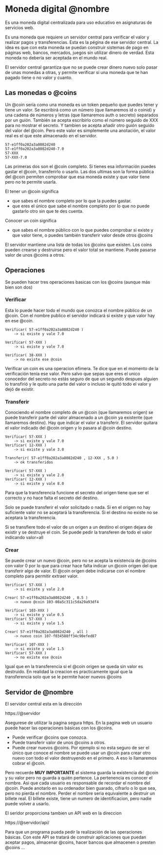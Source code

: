 # Moneda digital @nombre #

Es una moneda digital centralizada para uso educativo en asignaturas de servicios web.

Es una moneda que requiere un servidor central para verificar el valor y realizar pagos y transferencias. Esta es la pégina de ese servidor central. La idea es que con esta moneda se puedan construir sistemas de pago en páginas web, bancos, mercados, juegos sin utilizar dinero de verdad. Esta moneda no debería ser aceptada en el mundo real.

El servidor central garantiza que no se puede crear dinero nuevo solo pasar de unas monedas a otras, y permite verificar si una moneda que te han pagado tiene o no valor y cuanto.

## Las monedas o @coins ##

Un @coin sería como una moneda es un token pequeño que puedes tener y tiene un valor. Se escribirá como un número (que llamaremos id o coinid) y una cadena de números y letras (que llamaremos auth o secreto) separados por un guión. 
También se acepta escribirlo como el número seguido de XXX para no mostrar el secreto. 
Y tambien se acepta añadir otro guión seguido del valor del @coin. Pero este valor es simplemente una anotación, el valor real es el que este almacenado en el servidor.

	57-e1ff0a202a3a8082d240
	57-e1ff0a202a3a8082d240-7.0
	57-XXX
	57-XXX-7.0

Las primeras dos son el @coin completo. Si tienes esa información puedes gastar el @coin, transferirlo o usarlo. Las dos ultimas son la forma pública del @coin permiten comprobar que esa moneda existe y que valor tiene pero no te permite usarla.

El tener un @coin significa 

* que sabes el nombre completo por lo que la puedes gastar.
* que eres el único que sabe el nombre completo por lo que no puede gastarlo otro sin que te des cuenta.

Conocer un coin significa

* que sabes el nombre público con lo que puedes comprobar si existe y que valor tiene, o puedes también transferir valor desde otros @coins

El servidor mantiene una lista de todas los @coins que existen. Los coins pueden crearse y destruirse pero el valor total se mantiene. Puede pasarse valor de unos @coins a otros.

## Operaciones ##

Se pueden hacer tres operaciones basicas con los @coins (aunque más bien son dos)

### Verificar ###

Esta lo puede hacer todo el mundo que conozca el nombre público de un @coin. Con el nombre publico el servidor indicará si existe y que valor hay en ese @coin. 

	Verificar( 57-e1ff0a202a3a8082d240 )
		-> si existe y vale 7.0
	
	Verificar( 57-XXX )
		-> si existe y vale 7.0
	
	Verificar( 38-XXX )
		-> no existe ese @coin

Verificar un coin es una operacion efímera. Te dice que en el momento de la verificación tenía ese valor. Pero salvo que sepas que eres el unico conocedor del secreto no estás seguro de que un segundo despues alguien lo transfirió y le quito una parte del valor o incluso le quitó todo el valor y dejó de existir.

### Transferir ###

Conociendo el nombre completo de un @coin (que llamaremos origen) se puede transferir parte del valor almacenado a un @coin ya existente (que llamaremos destino). Hay que indicar el valor a transferir. El servidor quitara el valor indicado del @coin origen y lo pasara al @coin destino.

	Verificar( 57-XXX )
		-> si existe y vale 7.0
	Verificar( 12-XXX )
		-> si existe y vale 3.0
	 
	Transferir( 57-e1ff0a202a3a8082d240 , 12-XXX , 5.0 )
		-> ok transferidos

	Verificar( 57-XXX )
		-> si existe y vale 2.0
	Verificar( 12-XXX )
		-> si existe y vale 8.0

Para que la transferencia funcione el secreto del origen tiene que ser el correcto y no hace falta el secreto del destino.

Solo se puede transferir el valor solicitado o nada. Si en el origen no hay suficiente valor no se aceptará la transferencia. Si el destino no existe no se aceptara la transferencia.

Si se transfiere todo el valor de un origen a un destino el origen dejara de existir y se destruye el coin. Se puede pedir la transferen de todo el valor indicando valor=all

### Crear ###

Se puede crear un nuevo @coin, pero no se acepta la existencia de @coins con valor 0 por lo que para crear hace falta indicar un @coin origen del que transferir algo de valor. El @coin origen debe indicarse con el nombre completo para permitir extraer valor.

	Verificar( 57-XXX )
		-> si existe y vale 2.0	
	
	Crear( 57-e1ff0a202a3a8082d240 , 0.5 )
		-> nuevo @coin 103-08a5c311c5da29a93df4

	Verificar( 103-XXX )
		-> si existe y vale 0.5	
	Verificar( 57-XXX )
		-> si existe y vale 1.5	

	Crear( 57-e1ff0a202a3a8082d240 , all )
		-> nuevo coin 107-f034588ff34c90efed87
	
	Verificar( 107-XXX )
		-> si existe y vale 1.5	
	Verificar( 57-XXX )
		-> no existe ese @coin

Igual que en la transferencia si el @coin origen se queda sin valor es destruido.
En realidad la creacion es practicamente igual que la transferencia solo que se le permite hacer nuevos @coins


## Servidor de @nombre ##

El servidor central esta en la dirección 

https://@servidor

Asegurese de utilizar la pagina segura https.
En la pagina web un usuario puede hacer las operaciones básicas con los @coins. 

* Puede verificar @coins que conozca.
* Puede transferir valor de unos @coins a otros.
* Puede crear nuevos @coins. Por ejemplo si no esta seguro de ser el único que conoce el nombre se puede usar un @coin para crear otro nuevo con todo el valor destruyendo en el primero. A eso lo llamaremos cobrar el @coin.

Pero recuerde **MUY IMPORTANTE** el sistema guarda la existencia del @coin y su valor pero no guarda a quién pertence. La pertenencia es conocer el nombre. Asi que cada usuario es responsable de recordar el nombre del @coin. Puede anotarlo en su ordenador bien guarado, cifrarlo o lo que sea, pero no pierda el nombre. Perder el nombre seria equivalente a destruir un billete real. El billete existe, tiene un numero de identificacion, pero nadie puede volver a usarlo.

El seridor proporciona tambien un API web en la direccion

https://@servidor/api/

Para que un programa pueda pedir la realización de las operaciones básicas. Con este API se tratará de construir aplicaciones que puedan aceptar pagos, almacenar @coins, hacer bancos que almacenen o presten @coins ...
